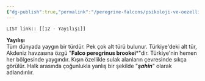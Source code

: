 ```yaml
---
{"dg-publish":true,"permalink":"/peregrine-falcons/psikoloji-ve-oezellikleri/12-yayilisi/","updated":"2024-09-21T16:36:27.182+03:00"}
---
```


`LIST link:: [[12 - Yayılışı]] `

**Yayılışı**  
Tüm dünyada yaygın bir türdür. Pek çok alt türü bulunur. Türkiye'deki alt tür, Akdeniz havzasına özgü "**Falco peregrinus brookei***"dir. Türkiye'nin hemen her bölgesinde yaygındır. Kışın özellikle sulak alanların çevresinde sıkça görülür. Halk arasında çoğunlukla yanlış bir şekilde "***şahin***" olarak adlandırılır.